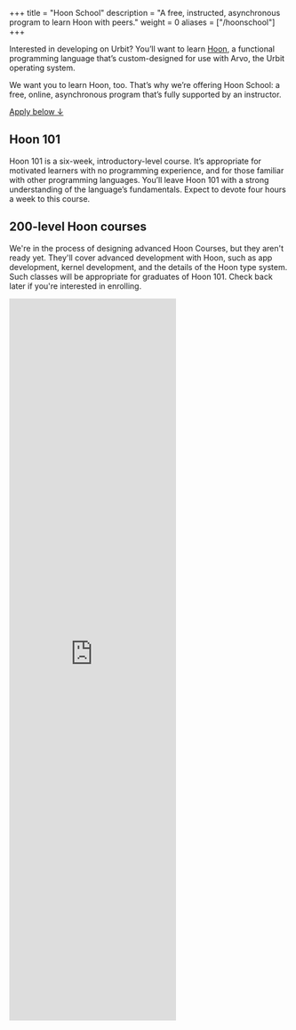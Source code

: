 +++
title = "Hoon School"
description = "A free, instructed, asynchronous program to learn Hoon with peers."
weight = 0
aliases = ["/hoonschool"]
+++

Interested in developing on Urbit? You’ll want to learn [Hoon](https://urbit.org/docs/tutorials/hoon/), a functional programming language that’s custom-designed for use with Arvo, the Urbit operating system.

We want you to learn Hoon, too. That’s why we’re offering Hoon School: a free, online, asynchronous program that’s fully supported by an instructor.

[Apply below ↓](#apply)

## Hoon 101

Hoon 101 is a six-week, introductory-level course. It’s appropriate for motivated learners with no programming experience, and for those familiar with other programming languages. You’ll leave Hoon 101 with a strong understanding of the language’s fundamentals. Expect to devote four hours a week to this course.

## 200-level Hoon courses

We're in the process of designing advanced Hoon Courses, but they aren't ready yet. They'll cover advanced development with Hoon, such as app development, kernel development, and the details of the Hoon type system. Such classes will be appropriate for graduates of Hoon 101. Check back later if you're interested in enrolling.

<script class="src="https://static.airtable.com/js/embed/embed_snippet_v1.js"></script><iframe id="apply" class="airtable-embed airtable-dynamic-height w-full" src="https://airtable.com/embed/shr8bb15QPR3hfQpG?backgroundColor=teal" frameborder="0" height="1300"></iframe>
